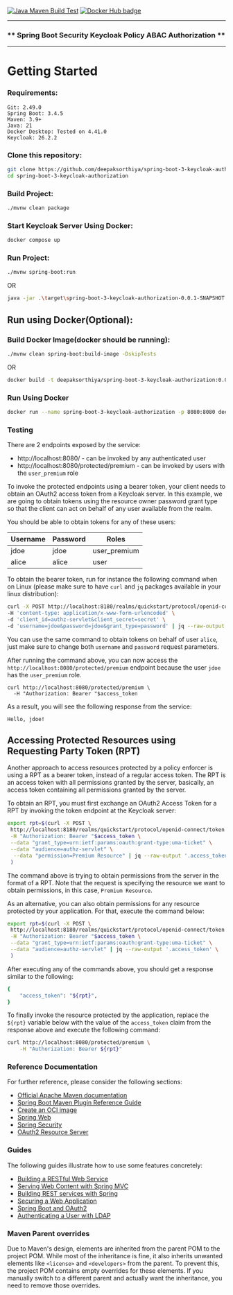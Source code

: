 [![Java Maven Build Test](https://github.com/deepaksorthiya/spring-boot-3-keycloak-authorization/actions/workflows/maven-build.yml/badge.svg)](https://github.com/deepaksorthiya/spring-boot-3-keycloak-authorization/actions/workflows/maven-build.yml)
[![Docker Hub badge][dockerhub-badge]][dockerhub]

[dockerhub-badge]: https://img.shields.io/docker/pulls/deepaksorthiya/spring-boot-3-keycloak-authorization

[dockerhub]: https://hub.docker.com/repository/docker/deepaksorthiya/spring-boot-3-keycloak-authorization

---

### ** Spring Boot Security Keycloak Policy ABAC Authorization **

---

# Getting Started

### Requirements:

```
Git: 2.49.0
Spring Boot: 3.4.5
Maven: 3.9+
Java: 21
Docker Desktop: Tested on 4.41.0
Keycloak: 26.2.2
```

### Clone this repository:

```bash
git clone https://github.com/deepaksorthiya/spring-boot-3-keycloak-authorization.git
cd spring-boot-3-keycloak-authorization
```

### Build Project:

```bash
./mvnw clean package
```

### Start Keycloak Server Using Docker:

```bash
docker compose up
```

### Run Project:

```bash
./mvnw spring-boot:run
```

OR

```bash
java -jar .\target\spring-boot-3-keycloak-authorization-0.0.1-SNAPSHOT.jar
```

## Run using Docker(Optional):

### Build Docker Image(docker should be running):

```bash
./mvnw clean spring-boot:build-image -DskipTests
```

OR

```bash
docker build -t deepaksorthiya/spring-boot-3-keycloak-authorization:0.0.1-SNAPSHOT . 
```

### Run Using Docker

```bash
docker run --name spring-boot-3-keycloak-authorization -p 8080:8080 deepaksorthiya/spring-boot-3-keycloak-authorization:0.0.1-SNAPSHOT
```

### Testing

There are 2 endpoints exposed by the service:

* http://localhost:8080/ - can be invoked by any authenticated user
* http://localhost:8080/protected/premium - can be invoked by users with the `user_premium` role

To invoke the protected endpoints using a bearer token, your client needs to obtain an OAuth2 access token from a
Keycloak server.
In this example, we are going to obtain tokens using the resource owner password grant type so that the client can act
on behalf of any user available from
the realm.

You should be able to obtain tokens for any of these users:

| Username | Password | Roles        |
|----------|----------|--------------|
| jdoe     | jdoe     | user_premium |
| alice    | alice    | user         |

To obtain the bearer token, run for instance the following command when on Linux (please make sure to have `curl` and
`jq` packages available in your linux distribution):

```bash
curl -X POST http://localhost:8180/realms/quickstart/protocol/openid-connect/token \
-H 'content-type: application/x-www-form-urlencoded' \
-d 'client_id=authz-servlet&client_secret=secret' \
-d 'username=jdoe&password=jdoe&grant_type=password' | jq --raw-output '.access_token'
```

You can use the same command to obtain tokens on behalf of user `alice`, just make sure to change both `username` and
`password` request parameters.

After running the command above, you can now access the `http://localhost:8080/protected/premium` endpoint
because the user `jdoe` has the `user_premium` role.

```shell
curl http://localhost:8080/protected/premium \
  -H "Authorization: Bearer "$access_token
```

As a result, you will see the following response from the service:

```
Hello, jdoe!
```

Accessing Protected Resources using Requesting Party Token (RPT)
---------------------

Another approach to access resources protected by a policy enforcer is using a RPT as a bearer token, instead of a
regular access token.
The RPT is an access token with all permissions granted by the server, basically, an access token containing all
permissions granted by the server.

To obtain an RPT, you must first exchange an OAuth2 Access Token for a RPT by invoking the token endpoint at the
Keycloak server:

```bash
export rpt=$(curl -X POST \
 http://localhost:8180/realms/quickstart/protocol/openid-connect/token \
 -H "Authorization: Bearer "$access_token \
 --data "grant_type=urn:ietf:params:oauth:grant-type:uma-ticket" \
 --data "audience=authz-servlet" \
  --data "permission=Premium Resource" | jq --raw-output '.access_token' \
 )
```

The command above is trying to obtain permissions from the server in the format of a RPT. Note that the request is
specifying the resource we want
to obtain permissions, in this case, `Premium Resource`.

As an alternative, you can also obtain permissions for any resource protected by your application. For that, execute the
command below:

```bash
export rpt=$(curl -X POST \
 http://localhost:8180/realms/quickstart/protocol/openid-connect/token \
 -H "Authorization: Bearer "$access_token \
 --data "grant_type=urn:ietf:params:oauth:grant-type:uma-ticket" \
 --data "audience=authz-servlet" | jq --raw-output '.access_token' \
 )
```

After executing any of the commands above, you should get a response similar to the following:

```bash
{
    "access_token": "${rpt}",
}
``` 

To finally invoke the resource protected by the application, replace the ``${rpt}`` variable below with the value of the
``access_token`` claim from the response above and execute the following command:

```bash
curl http://localhost:8080/protected/premium \
    -H "Authorization: Bearer ${rpt}"
```

### Reference Documentation

For further reference, please consider the following sections:

* [Official Apache Maven documentation](https://maven.apache.org/guides/index.html)
* [Spring Boot Maven Plugin Reference Guide](https://docs.spring.io/spring-boot/3.4.3/maven-plugin)
* [Create an OCI image](https://docs.spring.io/spring-boot/3.4.3/maven-plugin/build-image.html)
* [Spring Web](https://docs.spring.io/spring-boot/3.4.3/reference/web/servlet.html)
* [Spring Security](https://docs.spring.io/spring-boot/3.4.3/reference/web/spring-security.html)
* [OAuth2 Resource Server](https://docs.spring.io/spring-boot/3.4.3/reference/web/spring-security.html#web.security.oauth2.server)

### Guides

The following guides illustrate how to use some features concretely:

* [Building a RESTful Web Service](https://spring.io/guides/gs/rest-service/)
* [Serving Web Content with Spring MVC](https://spring.io/guides/gs/serving-web-content/)
* [Building REST services with Spring](https://spring.io/guides/tutorials/rest/)
* [Securing a Web Application](https://spring.io/guides/gs/securing-web/)
* [Spring Boot and OAuth2](https://spring.io/guides/tutorials/spring-boot-oauth2/)
* [Authenticating a User with LDAP](https://spring.io/guides/gs/authenticating-ldap/)

### Maven Parent overrides

Due to Maven's design, elements are inherited from the parent POM to the project POM.
While most of the inheritance is fine, it also inherits unwanted elements like `<license>` and `<developers>` from the
parent.
To prevent this, the project POM contains empty overrides for these elements.
If you manually switch to a different parent and actually want the inheritance, you need to remove those overrides.

